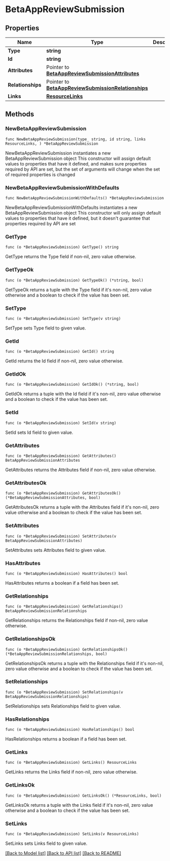 # BetaAppReviewSubmission

## Properties

Name | Type | Description | Notes
------------ | ------------- | ------------- | -------------
**Type** | **string** |  | 
**Id** | **string** |  | 
**Attributes** | Pointer to [**BetaAppReviewSubmissionAttributes**](BetaAppReviewSubmissionAttributes.md) |  | [optional] 
**Relationships** | Pointer to [**BetaAppReviewSubmissionRelationships**](BetaAppReviewSubmissionRelationships.md) |  | [optional] 
**Links** | [**ResourceLinks**](ResourceLinks.md) |  | 

## Methods

### NewBetaAppReviewSubmission

`func NewBetaAppReviewSubmission(type_ string, id string, links ResourceLinks, ) *BetaAppReviewSubmission`

NewBetaAppReviewSubmission instantiates a new BetaAppReviewSubmission object
This constructor will assign default values to properties that have it defined,
and makes sure properties required by API are set, but the set of arguments
will change when the set of required properties is changed

### NewBetaAppReviewSubmissionWithDefaults

`func NewBetaAppReviewSubmissionWithDefaults() *BetaAppReviewSubmission`

NewBetaAppReviewSubmissionWithDefaults instantiates a new BetaAppReviewSubmission object
This constructor will only assign default values to properties that have it defined,
but it doesn't guarantee that properties required by API are set

### GetType

`func (o *BetaAppReviewSubmission) GetType() string`

GetType returns the Type field if non-nil, zero value otherwise.

### GetTypeOk

`func (o *BetaAppReviewSubmission) GetTypeOk() (*string, bool)`

GetTypeOk returns a tuple with the Type field if it's non-nil, zero value otherwise
and a boolean to check if the value has been set.

### SetType

`func (o *BetaAppReviewSubmission) SetType(v string)`

SetType sets Type field to given value.


### GetId

`func (o *BetaAppReviewSubmission) GetId() string`

GetId returns the Id field if non-nil, zero value otherwise.

### GetIdOk

`func (o *BetaAppReviewSubmission) GetIdOk() (*string, bool)`

GetIdOk returns a tuple with the Id field if it's non-nil, zero value otherwise
and a boolean to check if the value has been set.

### SetId

`func (o *BetaAppReviewSubmission) SetId(v string)`

SetId sets Id field to given value.


### GetAttributes

`func (o *BetaAppReviewSubmission) GetAttributes() BetaAppReviewSubmissionAttributes`

GetAttributes returns the Attributes field if non-nil, zero value otherwise.

### GetAttributesOk

`func (o *BetaAppReviewSubmission) GetAttributesOk() (*BetaAppReviewSubmissionAttributes, bool)`

GetAttributesOk returns a tuple with the Attributes field if it's non-nil, zero value otherwise
and a boolean to check if the value has been set.

### SetAttributes

`func (o *BetaAppReviewSubmission) SetAttributes(v BetaAppReviewSubmissionAttributes)`

SetAttributes sets Attributes field to given value.

### HasAttributes

`func (o *BetaAppReviewSubmission) HasAttributes() bool`

HasAttributes returns a boolean if a field has been set.

### GetRelationships

`func (o *BetaAppReviewSubmission) GetRelationships() BetaAppReviewSubmissionRelationships`

GetRelationships returns the Relationships field if non-nil, zero value otherwise.

### GetRelationshipsOk

`func (o *BetaAppReviewSubmission) GetRelationshipsOk() (*BetaAppReviewSubmissionRelationships, bool)`

GetRelationshipsOk returns a tuple with the Relationships field if it's non-nil, zero value otherwise
and a boolean to check if the value has been set.

### SetRelationships

`func (o *BetaAppReviewSubmission) SetRelationships(v BetaAppReviewSubmissionRelationships)`

SetRelationships sets Relationships field to given value.

### HasRelationships

`func (o *BetaAppReviewSubmission) HasRelationships() bool`

HasRelationships returns a boolean if a field has been set.

### GetLinks

`func (o *BetaAppReviewSubmission) GetLinks() ResourceLinks`

GetLinks returns the Links field if non-nil, zero value otherwise.

### GetLinksOk

`func (o *BetaAppReviewSubmission) GetLinksOk() (*ResourceLinks, bool)`

GetLinksOk returns a tuple with the Links field if it's non-nil, zero value otherwise
and a boolean to check if the value has been set.

### SetLinks

`func (o *BetaAppReviewSubmission) SetLinks(v ResourceLinks)`

SetLinks sets Links field to given value.



[[Back to Model list]](../README.md#documentation-for-models) [[Back to API list]](../README.md#documentation-for-api-endpoints) [[Back to README]](../README.md)


